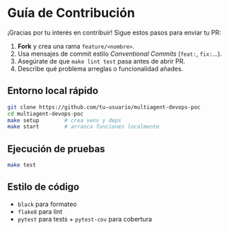 # Guía de Contribución

¡Gracias por tu interés en contribuir! Sigue estos pasos para enviar tu PR:

1. **Fork** y crea una rama `feature/<nombre>`.
2. Usa mensajes de commit estilo *Conventional Commits* (`feat:`, `fix:`…).
3. Asegúrate de que `make lint test` pasa antes de abrir PR.
4. Describe qué problema arreglas o funcionalidad añades.

## Entorno local rápido

```bash
git clone https://github.com/tu-usuario/multiagent-devops-poc
cd multiagent-devops-poc
make setup        # crea venv y deps
make start        # arranca funciones localmente
```

## Ejecución de pruebas

```bash
make test
```

## Estilo de código

- `black` para formateo
- `flake8` para lint
- `pytest` para tests + `pytest-cov` para cobertura
